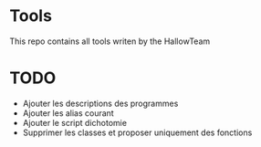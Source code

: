 Tools
=====

This repo contains all tools writen by the HallowTeam

TODO
====

- Ajouter les descriptions des programmes
- Ajouter les alias courant
- Ajouter le script dichotomie
- Supprimer les classes et proposer uniquement des fonctions
